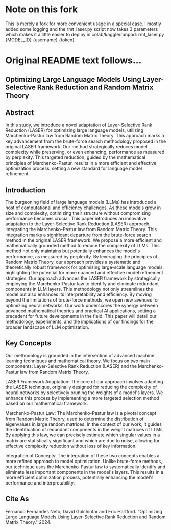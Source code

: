 # Note on this fork
This is merely a fork for more convenient usage in a special case. I mostly added some logging and the rmt_laser.py script now takes 3 parameters which makes it a little easier to deploy in colab/kaggle/runpod:
rmt_laser.py {MODEL_ID} {username} {token}

# Original README text follows...

## Optimizing Large Language Models Using Layer-Selective Rank Reduction and Random Matrix Theory

## Abstract
In this study, we introduce a novel adaptation of Layer-Selective Rank Reduction (LASER) for optimizing large language models, utilizing Marchenko-Pastur law from Random Matrix Theory. This approach marks a key advancement from the brute-force search methodology proposed in the original LASER framework. Our method strategically reduces model complexity while preserving, or even enhancing, performance as measured by perplexity. This targeted reduction, guided by the mathematical principles of Marchenko-Pastur, results in a more efficient and effective optimization process, setting a new standard for language model refinement.

## Introduction
The burgeoning field of large language models (LLMs) has introduced a host of computational and efficiency challenges. As these models grow in size and complexity, optimizing their structure without compromising performance becomes crucial. This paper introduces an innovative adaptation to the Layer-Selective Rank Reduction (LASER) approach, integrating the Marchenko-Pastur law from Random Matrix Theory. This integration marks a significant departure from the brute-force search method in the original LASER framework. We propose a more efficient and mathematically grounded method to reduce the complexity of LLMs. This method not only maintains but potentially enhances the model's performance, as measured by perplexity. By leveraging the principles of Random Matrix Theory, our approach provides a systematic and theoretically robust framework for optimizing large-scale language models, highlighting the potential for more nuanced and effective model refinement strategies.
Our approach advances the LASER framework by strategically employing the Marchenko-Pastur law to identify and eliminate redundant components in LLM layers. This methodology not only streamlines the model but also enhances its interpretability and efficiency. By moving beyond the limitations of brute-force methods, we open new avenues for optimizing neural networks. Our work underscores the synergy between advanced mathematical theories and practical AI applications, setting a precedent for future developments in the field. This paper will detail our methodology, experiments, and the implications of our findings for the broader landscape of LLM optimization.

## Key Concepts
Our methodology is grounded in the intersection of advanced machine learning techniques and mathematical theory. We focus on two main components: Layer-Selective Rank Reduction (LASER) and the Marchenko-Pastur law from Random Matrix Theory.

LASER Framework Adaptation: The core of our approach involves adapting the LASER technique, originally designed for reducing the complexity of neural networks by selectively pruning the weights of a model's layers. We enhance this process by implementing a more targeted selection method based on our mathematical framework.

Marchenko-Pastur Law: The Marchenko-Pastur law is a pivotal concept from Random Matrix Theory, used to determine the distribution of eigenvalues in large random matrices. In the context of our work, it guides the identification of redundant components in the weight matrices of LLMs. By applying this law, we can precisely estimate which singular values in a matrix are statistically significant and which are due to noise, allowing for effective complexity reduction without loss of key information.

Integration of Concepts: The integration of these two concepts enables a more refined approach to model optimization. Unlike brute-force methods, our technique uses the Marchenko-Pastur law to systematically identify and eliminate less important components in the model's layers. This results in a more efficient optimization process, potentially enhancing the model's performance and interpretability.

## Cite As
Fernando Fernandes Neto, David Golchinfar and Eric Hartford. "Optimizing Large Language Models Using Layer-Selective Rank Reduction and Random Matrix Theory." 2024.
